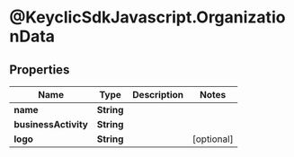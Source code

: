 # @KeyclicSdkJavascript.OrganizationData

## Properties
Name | Type | Description | Notes
------------ | ------------- | ------------- | -------------
**name** | **String** |  | 
**businessActivity** | **String** |  | 
**logo** | **String** |  | [optional] 



